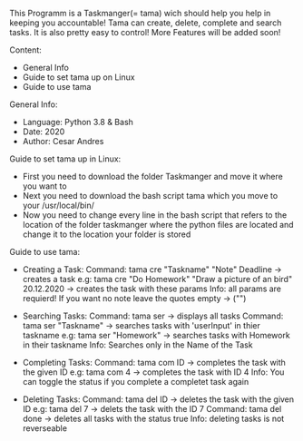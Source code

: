 This Programm is a Taskmanger(= tama) wich should help you help in keeping you accountable!
Tama can create, delete, complete and search tasks. It is also pretty easy to control!
More Features will be added soon!

Content:
- General Info
- Guide to set tama up on Linux
- Guide to use tama

General Info:
- Language: Python 3.8 & Bash
- Date: 2020
- Author: Cesar Andres

Guide to set tama up in Linux:
- First you need to download the folder Taskmanger and move it where you want to
- Next you need to download the bash script tama which you move to your /usr/local/bin/
- Now you need to change every line in the bash script that refers to the location of the folder taskmanger where the python files are located
      and change it to the location your folder is stored

Guide to use tama:
- Creating a Task:
    Command: tama cre "Taskname" "Note" Deadline -> creates a task
    e.g: tama cre "Do Homework" "Draw a picture of an bird" 20.12.2020 -> creates the task with these params
    Info: all params are requierd! If you want no note leave the quotes empty -> ("")
        
- Searching Tasks:
    Command: tama ser -> displays all tasks
    Command: tama ser "Taskname" -> searches tasks with 'userInput' in thier taskname
    e.g: tama ser "Homework" -> searches tasks with Homework in their taskname
    Info: Searches only in the Name of the Task 

- Completing Tasks:
    Command: tama com ID -> completes the task with the given ID
    e.g: tama com 4 -> completes the task with ID 4
    Info: You can toggle the status if you complete a completet task again

- Deleting Tasks:
    Command: tama del ID -> deletes the task with the given ID
    e.g: tama del 7 -> delets the task with the ID 7
    Command: tama del done -> deletes all tasks with the status true
    Info: deleting tasks is not reverseable
 
